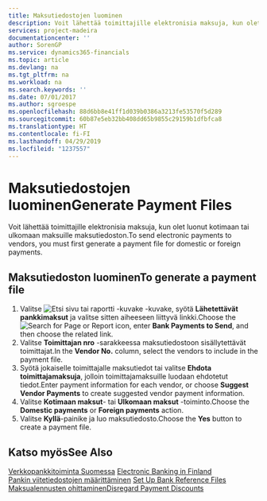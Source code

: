 ```yaml
---
title: Maksutiedostojen luominen
description: Voit lähettää toimittajille elektronisia maksuja, kun olet luonut kotimaan tai ulkomaan maksuille maksutiedoston.
services: project-madeira
documentationcenter: ''
author: SorenGP
ms.service: dynamics365-financials
ms.topic: article
ms.devlang: na
ms.tgt_pltfrm: na
ms.workload: na
ms.search.keywords: ''
ms.date: 07/01/2017
ms.author: sgroespe
ms.openlocfilehash: 88d6bb8e41ff1d039b0386a3213fe53570f5d289
ms.sourcegitcommit: 60b87e5eb32bb408dd65b9855c29159b1dfbfca8
ms.translationtype: HT
ms.contentlocale: fi-FI
ms.lasthandoff: 04/29/2019
ms.locfileid: "1237557"
---
```

# <a name="generate-payment-files"></a><span data-ttu-id="1b577-103">Maksutiedostojen luominen</span><span class="sxs-lookup"><span data-stu-id="1b577-103">Generate Payment Files</span></span>
<span data-ttu-id="1b577-104">Voit lähettää toimittajille elektronisia maksuja, kun olet luonut kotimaan tai ulkomaan maksuille maksutiedoston.</span><span class="sxs-lookup"><span data-stu-id="1b577-104">To send electronic payments to vendors, you must first generate a payment file for domestic or foreign payments.</span></span>  

## <a name="to-generate-a-payment-file"></a><span data-ttu-id="1b577-105">Maksutiedoston luominen</span><span class="sxs-lookup"><span data-stu-id="1b577-105">To generate a payment file</span></span>  

1.  <span data-ttu-id="1b577-106">Valitse ![Etsi sivu tai raportti -kuvake](../../media/ui-search/search_small.png "Etsi sivu tai raportti -kuvake") -kuvake, syötä **Lähetettävät pankkimaksut** ja valitse sitten aiheeseen liittyvä linkki.</span><span class="sxs-lookup"><span data-stu-id="1b577-106">Choose the ![Search for Page or Report](../../media/ui-search/search_small.png "Search for Page or Report icon") icon, enter **Bank Payments to Send**, and then choose the related link.</span></span>  
2.  <span data-ttu-id="1b577-107">Valitse **Toimittajan nro** -sarakkeessa maksutiedostoon sisällytettävät toimittajat.</span><span class="sxs-lookup"><span data-stu-id="1b577-107">In the **Vendor No.** column, select the vendors to include in the payment file.</span></span>  
3.  <span data-ttu-id="1b577-108">Syötä jokaiselle toimittajalle maksutiedot tai valitse **Ehdota toimittajamaksuja**, jolloin toimittajamaksuille luodaan ehdotetut tiedot.</span><span class="sxs-lookup"><span data-stu-id="1b577-108">Enter payment information for each vendor, or choose **Suggest Vendor Payments** to create suggested vendor payment information.</span></span>  
4.  <span data-ttu-id="1b577-109">Valitse **Kotimaan maksut**- tai **Ulkomaan maksut** -toiminto.</span><span class="sxs-lookup"><span data-stu-id="1b577-109">Choose the **Domestic payments** or **Foreign payments** action.</span></span>  
5.  <span data-ttu-id="1b577-110">Valitse **Kyllä**-painike ja luo maksutiedosto.</span><span class="sxs-lookup"><span data-stu-id="1b577-110">Choose the **Yes** button to create a payment file.</span></span>  

## <a name="see-also"></a><span data-ttu-id="1b577-111">Katso myös</span><span class="sxs-lookup"><span data-stu-id="1b577-111">See Also</span></span>  
 <span data-ttu-id="1b577-112">[Verkkopankkitoiminta Suomessa](electronic-banking-in-finland.md) </span><span class="sxs-lookup"><span data-stu-id="1b577-112">[Electronic Banking in Finland](electronic-banking-in-finland.md) </span></span>  
 <span data-ttu-id="1b577-113">[Pankin viitetiedostojen määrittäminen](how-to-set-up-bank-reference-files.md) </span><span class="sxs-lookup"><span data-stu-id="1b577-113">[Set Up Bank Reference Files](how-to-set-up-bank-reference-files.md) </span></span>  
 [<span data-ttu-id="1b577-114">Maksualennusten ohittaminen</span><span class="sxs-lookup"><span data-stu-id="1b577-114">Disregard Payment Discounts</span></span>](how-to-disregard-payment-discounts.md) 
